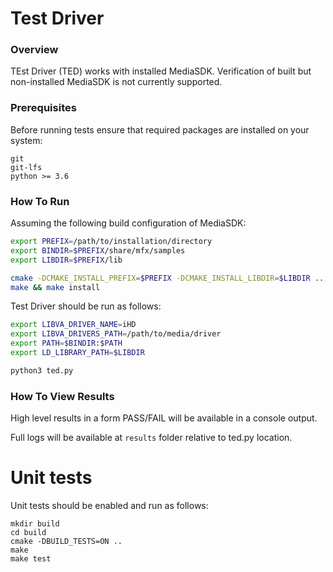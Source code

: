 # Test Driver

### Overview

TEst Driver (TED) works with installed MediaSDK. Verification of built but non-installed MediaSDK is not currently supported.

### Prerequisites
Before running tests ensure that required packages are installed on your system:
```
git
git-lfs
python >= 3.6
```

### How To Run

Assuming the following build configuration of MediaSDK:
```sh
export PREFIX=/path/to/installation/directory
export BINDIR=$PREFIX/share/mfx/samples
export LIBDIR=$PREFIX/lib

cmake -DCMAKE_INSTALL_PREFIX=$PREFIX -DCMAKE_INSTALL_LIBDIR=$LIBDIR ..
make && make install
```

Test Driver should be run as follows:
```sh
export LIBVA_DRIVER_NAME=iHD
export LIBVA_DRIVERS_PATH=/path/to/media/driver
export PATH=$BINDIR:$PATH
export LD_LIBRARY_PATH=$LIBDIR

python3 ted.py
```

### How To View Results

High level results in a form PASS/FAIL will be available in a console output.

Full logs will be available at `results` folder relative to ted.py location.

# Unit tests

Unit tests should be enabled and run as follows:
```console
mkdir build
cd build
cmake -DBUILD_TESTS=ON ..
make
make test
```

